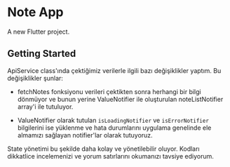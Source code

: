 # Note App

A new Flutter project.

## Getting Started

ApiService class'ında çektiğimiz verilerle ilgili bazı değişiklikler yaptım.
Bu değişiklikler şunlar: 
- fetchNotes fonksiyonu verileri çektikten sonra herhangi bir bilgi dönmüyor ve bunun yerine ValueNotifier ile oluşturulan noteListNotifier array'i ile tutuluyor.

- ValueNotifier olarak tutulan `isLoadingNotifier` ve `isErrorNotifier` bilgilerini ise yüklenme ve hata durumlarını uygulama genelinde ele almamızı sağlayan notifier'lar olarak tutuyoruz. 

State yönetimi bu şekilde daha kolay ve yönetilebilir oluyor. Kodları dikkatlice incelemenizi ve yorum satırlarını okumanızı tavsiye ediyorum.